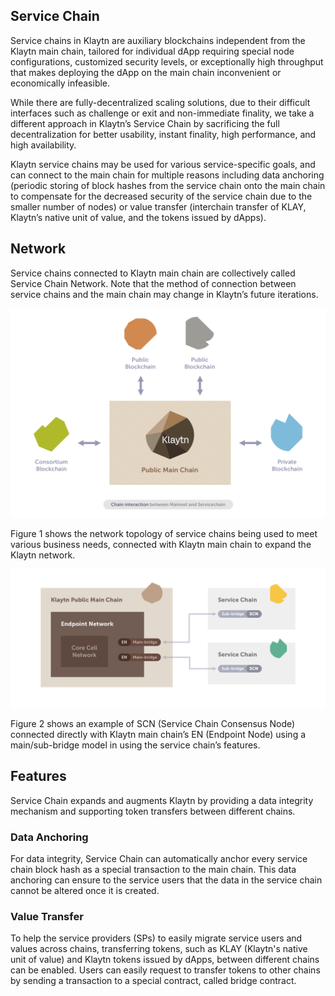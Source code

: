 ## Service Chain <a id="service-chain"></a>

Service chains in Klaytn are auxiliary blockchains independent from the Klaytn main chain,
tailored for individual dApp requiring special node configurations, customized security levels,
or exceptionally high throughput that makes deploying the dApp on the main chain inconvenient or economically infeasible.

While there are fully-decentralized scaling solutions, due to their difficult interfaces such as challenge or exit and non-immediate finality,
we take a different approach in Klaytn’s Service Chain by sacrificing the full decentralization for better usability,
instant finality, high performance, and high availability.

Klaytn service chains may be used for various service-specific goals,
and can connect to the main chain for multiple reasons including data anchoring (periodic storing of block hashes
from the service chain onto the main chain to compensate for the decreased security of the service chain due to the smaller number of nodes) or
value transfer (interchain transfer of KLAY, Klaytn’s native unit of value, and the tokens
issued by dApps).

## Network <a id="network"></a>

Service chains connected to Klaytn main chain are collectively called Service Chain Network.
Note that the method of connection between service chains and the main chain may change in Klaytn’s future iterations.

![Figure 1. Klaytn Main Chain and Service Chain](images/mainchain_servicechain.png)

Figure 1 shows the network topology of service chains being used to meet various business needs, connected
with Klaytn main chain to expand the Klaytn network.

![Figure 2. Main Chain and Service Chain Connection using Main/Sub-Bridge Model](images/sc_connection.png)

Figure 2 shows an example of SCN (Service Chain Consensus Node) connected directly with Klaytn main chain’s EN (Endpoint Node)
using a main/sub-bridge model in using the service chain’s features.

## Features <a id="features"></a>

Service Chain expands and augments Klaytn by providing a data integrity mechanism and supporting token transfers between different chains.

### Data Anchoring <a id="data-anchoring"></a>

For data integrity, Service Chain can automatically anchor every service chain block hash as a special transaction to the main chain.
This data anchoring can ensure to the service users that the data in the service chain cannot be altered once it is created.

### Value Transfer <a id="value-transfer"></a>

To help the service providers (SPs) to easily migrate service users and values across chains,
transferring tokens, such as KLAY (Klaytn's native unit of value) and Klaytn tokens issued by dApps, between different chains can be enabled.
Users can easily request to transfer tokens to other chains by sending a transaction to a special contract, called bridge contract.
